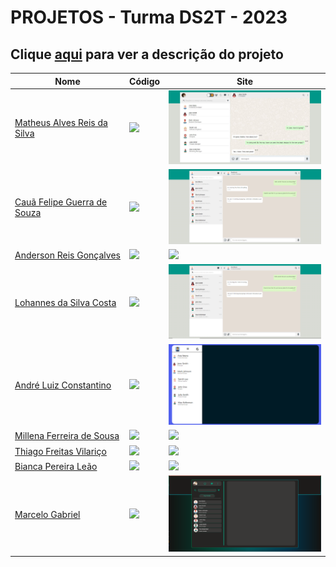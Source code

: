# PROJETOS - Turma DS2T - 2023

## Clique [aqui](https://github.com/fernandoleonid/one-page-2022) para ver a descrição do projeto

| Nome          | Código                        | Site                              |
| --------------| ------------------------------|-----------------------------------|
| [Matheus Alves Reis da Silva](https://github.com/MatheusAlves099)   | [![](https://skillicons.dev/icons?i=js)](./matheus_alves_reis_da_silva/) | [<img src="./matheus_alves_reis_da_silva/img/screenshot_readme.JPG" width="300">](https://fernandoleonid.github.io/whatsApp-senai-1-2023/ds2t/matheus_alves_reis_da_silva/)|
| [Cauã Felipe Guerra de Souza](https://github.com/alemao148)   | [![](https://skillicons.dev/icons?i=js)](./caua_felipe_guerra_de_souza/) | [<img src="./caua_felipe_guerra_de_souza/img/print.png" width="300">](https://fernandoleonid.github.io/whatsApp-senai-1-2023/ds2t/caua_felipe_guerra_de_souza/)|
| [Anderson Reis Gonçalves](https://github.com/Andersoreeis)   | [![](https://skillicons.dev/icons?i=js)](./anderson_reis_gon%C3%A7alves/) | [<img src="./anderson_reis_gonçalves/img/WhatsappTelaDesketop.png" width="300">](https://fernandoleonid.github.io/whatsApp-senai-1-2023/ds2t/anderson_reis_gon%C3%A7alves/)|
| [Lohannes da Silva Costa](https://github.com/lohannn)   | [![](https://skillicons.dev/icons?i=js)](./lohannes_da_silva_costa/) | [<img src="./lohannes_da_silva_costa/img/print.png" width="300">](https://fernandoleonid.github.io/whatsApp-senai-1-2023/ds2t/lohannes_da_silva_costa/)|
| [André Luiz Constantino](https://github.com/AndreLuisConstantino)   | [![](https://skillicons.dev/icons?i=js)](./andre_luiz_constantino/) | [<img src="./andre_luiz_constantino/img/Capturar.png" width="300">](https://andreluisconstantino.github.io/whatsApp-senai-somativa/ds2t/andre_luiz_constantino/)|
| [Millena Ferreira de Sousa](https://github.com/MillenaFerreira)   | [![](https://skillicons.dev/icons?i=js)](./bianca_pereira_le%C3%A3o/) | [<img src="https://user-images.githubusercontent.com/88831304/225615349-1f899441-9f1e-4c6a-bce7-d05b9e497ff4.png" width="300">](https://millenaferreira.github.io/whatsApp-senai-1-2023/ds2t/millena_ferreira_de_sousa/)|
| [Thiago Freitas Vilariço](https://github.com/Thiago1223)   | [![](https://skillicons.dev/icons?i=js)](./thiago_freitas_vilari%C3%A7o/) | [<img src="./thiago_freitas_vilariço/img/screenshot.jpg" width="300">](https://fernandoleonid.github.io/whatsApp-senai-1-2023/ds2t/thiago_freitas_vilari%C3%A7o/)|
| [Bianca Pereira Leão](https://github.com/leaobia)   | [![](https://skillicons.dev/icons?i=js)](./bianca_pereira_le%C3%A3o/) | [<img src="./bianca_pereira_leão/img/Capturar.PNG" width="300">](https://fernandoleonid.github.io/whatsApp-senai-1-2023/ds2t/bianca_pereira_le%C3%A3o/)|
| [Marcelo Gabriel](https://github.com/marcelo-g-v-s)   | [![](https://skillicons.dev/icons?i=js)](./marcelo_gabriel_vieira_santiago/) | [<img src="./marcelo_gabriel_vieira_santiago/img/Projeto.PNG" width="300">](https://fernandoleonid.github.io/whatsApp-senai-1-2023/ds2t/marcelo_gabriel_vieira_santiago/)|
